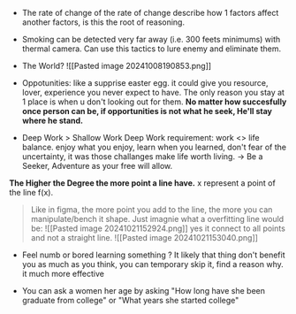 + The rate of change of the rate of change describe how 1 factors affect another factors, is this the root of reasoning.

+ Smoking can be detected very far away (i.e. 300 feets minimums) with thermal camera. 
	Can use this tactics to lure enemy and eliminate them.

+ The World?
	![[Pasted image 20241008190853.png]]


+ Oppotunities: like a supprise easter egg. it could give you resource, lover, experience you never expect to have. The only reason you stay at 1 place is when u don't looking out for them. **No matter how succesfully once person can be, if opportunities is not what he seek, He'll stay where he stand.**
	
+ Deep Work > Shallow Work 
	Deep Work requirement: work <> life balance. enjoy what you enjoy, learn when you learned, don't fear of the uncertainty, it was those challanges make life worth living.
-> Be a Seeker, Adventure as your free will allow. 

**The Higher the Degree the more point a line have.** x represent a point of the line f(x).
> Like in figma, the more point you add to the line, the more you can manipulate/bench it shape. Just imagnie what a overfitting line would be:
![[Pasted image 20241021152924.png]]
   yes it connect to all points and not a straight line. 
![[Pasted image 20241021153040.png]]


-  Feel numb or bored learning something ? It likely that thing don't benefit you as much as you think, you can temporary skip it, find a reason why. it much more effective

+ You can ask a women her age by asking "How long have she been graduate from college" or "What years she started college"